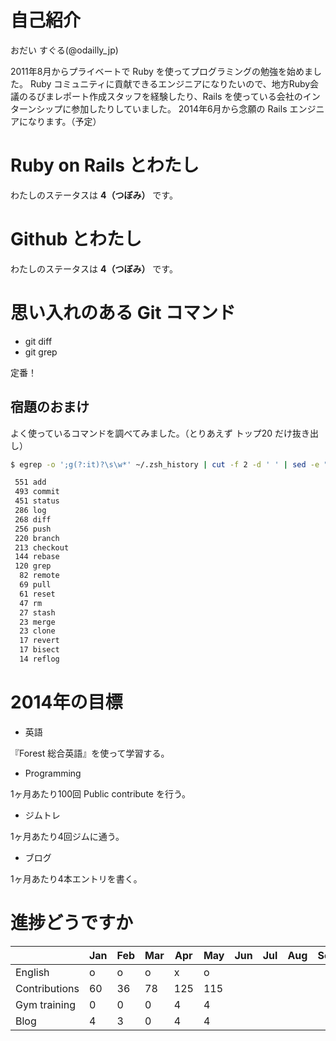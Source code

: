 # 自己紹介
おだい すぐる(@odailly_jp)

2011年8月からプライベートで Ruby を使ってプログラミングの勉強を始めました。
Ruby コミュニティに貢献できるエンジニアになりたいので、地方Ruby会議のるびまレポート作成スタッフを経験したり、Rails を使っている会社のインターンシップに参加したりしていました。
2014年6月から念願の Rails エンジニアになります。（予定）

# Ruby on Rails とわたし
わたしのステータスは **4（つぼみ）** です。

# Github とわたし
わたしのステータスは **4（つぼみ）** です。  

# 思い入れのある Git コマンド
* git diff
* git grep

定番！

## 宿題のおまけ
よく使っているコマンドを調べてみました。（とりあえず トップ20 だけ抜き出し）
```sh
$ egrep -o ';g(?:it)?\s\w*' ~/.zsh_history | cut -f 2 -d ' ' | sed -e "s/^co$/checkout/" -e "s/^st$/status/" -e "s/^lg/log/" | sort | uniq -c | sort -r

 551 add
 493 commit
 451 status
 286 log
 268 diff
 256 push
 220 branch
 213 checkout
 144 rebase
 120 grep
  82 remote
  69 pull
  61 reset
  47 rm
  27 stash
  23 merge
  23 clone
  17 revert
  17 bisect
  14 reflog
```


# 2014年の目標
- 英語

『Forest 総合英語』を使って学習する。

- Programming

1ヶ月あたり100回 Public contribute を行う。

- ジムトレ

1ヶ月あたり4回ジムに通う。

- ブログ

1ヶ月あたり4本エントリを書く。

# 進捗どうですか
|               | Jan | Feb | Mar | Apr | May | Jun | Jul | Aug | Sep | Oct | Nov | Dec |
|:--------------|-----|-----|-----|-----|-----|-----|-----|-----|-----|-----|-----|----:|
| English       |  o  |  o  |  o  |  x  |  o  |     |     |     |     |     |     |     |
| Contributions |  60 |  36 |  78 | 125 | 115 |     |     |     |     |     |     |     |
| Gym training  |   0 |   0 |   0 |   4 |   4 |     |     |     |     |     |     |     |
| Blog          |   4 |   3 |   0 |   4 |   4 |     |     |     |     |     |     |     |

